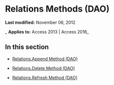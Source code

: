 
# Relations Methods (DAO)

 **Last modified:** November 06, 2012

 _ **Applies to:** Access 2013 | Access 2016_

## In this section


- [Relations.Append Method (DAO)](dafcc7b8-b30d-2ba2-631d-eca0f882fc2d.md)
    
- [Relations.Delete Method (DAO)](e95408d2-9dde-44e7-875e-8f2d4b837cf6.md)
    
- [Relations.Refresh Method (DAO)](d71cecf2-da90-5f62-9e51-f994e660ad34.md)
    
